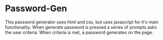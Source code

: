# Password-Gen
This password generator uses html and css, but uses javascript for it's main functionality. When generate password is pressed a series of prompts asks the user criteria. When criteria is met, a password generates on the page.

